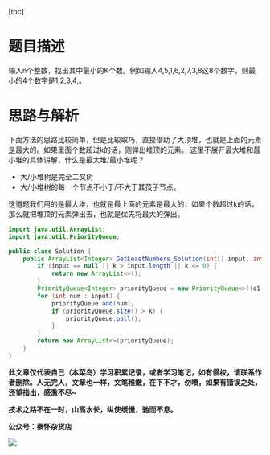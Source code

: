 [toc]
# 题目描述
输入n个整数，找出其中最小的K个数。例如输入4,5,1,6,2,7,3,8这8个数字，则最小的4个数字是1,2,3,4,。

# 思路与解析
下面方法的思路比较简单，但是比较取巧，直接借助了大顶堆，也就是上面的元素是最大的。如果里面个数超过k的话，则弹出堆顶的元素。
这里不展开最大堆和最小堆的具体讲解，什么是最大堆/最小堆呢？
- 大/小堆树是完全二叉树
- 大/小堆树的每一个节点不小于/不大于其孩子节点。

这道题我们用的是最大堆，也就是最上面的元素是最大的，如果个数超过k的话，那么就把堆顶的元素弹出去，也就是优先将最大的弹出。

```java
import java.util.ArrayList;
import java.util.PriorityQueue;

public class Solution {
    public ArrayList<Integer> GetLeastNumbers_Solution(int[] input, int k) {
        if (input == null || k > input.length || k <= 0) {
            return new ArrayList<>();
        }
        PriorityQueue<Integer> priorityQueue = new PriorityQueue<>((o1, o2) -> o2 - o1);
        for (int num : input) {
            priorityQueue.add(num);
            if (priorityQueue.size() > k) {
                priorityQueue.poll();
            }
        }
        return new ArrayList<>(priorityQueue);
    }
}
```
**此文章仅代表自己（本菜鸟）学习积累记录，或者学习笔记，如有侵权，请联系作者删除。人无完人，文章也一样，文笔稚嫩，在下不才，勿喷，如果有错误之处，还望指出，感激不尽~**

**技术之路不在一时，山高水长，纵使缓慢，驰而不息。**

**公众号：秦怀杂货店**

![](https://img-blog.csdnimg.cn/img_convert/7d98fb66172951a2f1266498e004e830.png)
